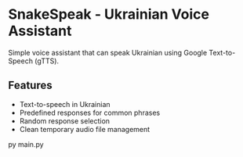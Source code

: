 # SnakeSpeak - Ukrainian Voice Assistant

Simple voice assistant that can speak Ukrainian using Google Text-to-Speech (gTTS).

## Features
- Text-to-speech in Ukrainian
- Predefined responses for common phrases
- Random response selection
- Clean temporary audio file management

py main.py
